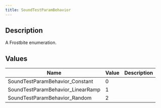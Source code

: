 ```yaml
---
title: SoundTestParamBehavior
---
```

## Description

A Frostbite enumeration.

## Values

| Name                               | Value | Description |
| ---------------------------------- | ----- | ----------- |
| SoundTestParamBehavior\_Constant   | 0     |             |
| SoundTestParamBehavior\_LinearRamp | 1     |             |
| SoundTestParamBehavior\_Random     | 2     |             |
